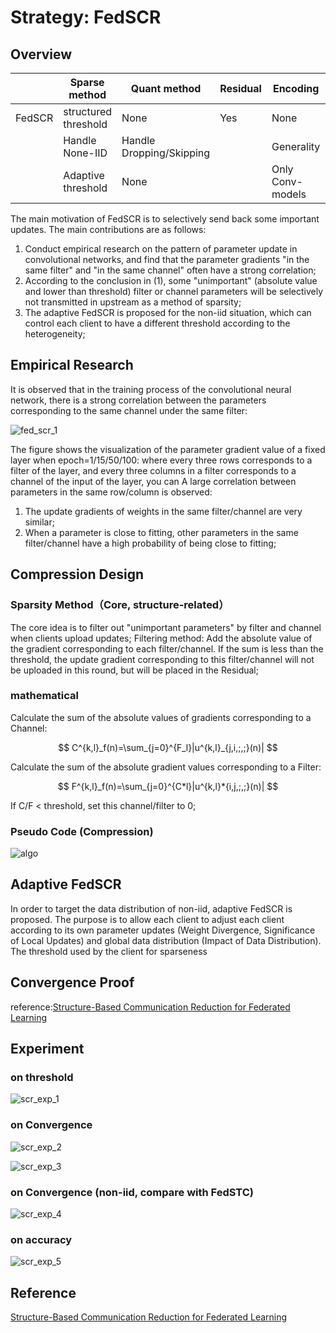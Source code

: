 # Strategy: FedSCR

## Overview

|        | Sparse method        | Quant method             | Residual | Encoding         | Upstream | Downstream |
| ------ | -------------------- | ------------------------ | -------- | ---------------- | -------- | ---------- |
| FedSCR | structured threshold | None                     | Yes      | None             | Yes      | No         |
|        | Handle None-IID      | Handle Dropping/Skipping |          | Generality       |          |            |
|        | Adaptive threshold   | None                     |          | Only Conv-models |          |            |

The main motivation of FedSCR is to selectively send back some important updates. The main contributions are as follows:

1. Conduct empirical research on the pattern of parameter update in convolutional networks, and find that the parameter gradients "in the same filter" and "in the same channel" often have a strong correlation;
2. According to the conclusion in (1), some "unimportant" (absolute value and lower than threshold) filter or channel parameters will be selectively not transmitted in upstream as a method of sparsity;
3. The adaptive FedSCR is proposed for the non-iid situation, which can control each client to have a different threshold according to the heterogeneity;

## Empirical Research

It is observed that in the training process of the convolutional neural network, there is a strong correlation between the parameters corresponding to the same channel under the same filter:

![fed_scr_1](resources/fed_scr_1.jpg)

The figure shows the visualization of the parameter gradient value of a fixed layer when epoch=1/15/50/100: where every three rows corresponds to a filter of the layer, and every three columns in a filter corresponds to a channel of the input of the layer, you can A large correlation between parameters in the same row/column is observed:

1. The update gradients of weights in the same filter/channel are very similar;
2. When a parameter is close to fitting, other parameters in the same filter/channel have a high probability of being close to fitting;

## Compression Design

### Sparsity Method（Core, structure-related）

The core idea is to filter out "unimportant parameters" by filter and channel when clients upload updates;
Filtering method: Add the absolute value of the gradient corresponding to each filter/channel. If the sum is less than the threshold, the update gradient corresponding to this filter/channel will not be uploaded in this round, but will be placed in the Residual;

### mathematical

Calculate the sum of the absolute values of gradients corresponding to a Channel:

$$
C^{k,l}_f(n)=\sum_{j=0}^{F_l}|u^{k,l}_{j,i,;,;}(n)|
$$

Calculate the sum of the absolute gradient values corresponding to a Filter:

$$
F^{k,l}_f(n)=\sum_{j=0}^{C*l}|u^{k,l}*{i,j,;,;}(n)|
$$

If C/F < threshold, set this channel/filter to 0;

### Pseudo Code (Compression)

![algo](resources/fed_scr_algo.jpg)

## Adaptive FedSCR

In order to target the data distribution of non-iid, adaptive FedSCR is proposed. The purpose is to allow each client to adjust each client according to its own parameter updates (Weight Divergence, Significance of Local Updates) and global data distribution (Impact of Data Distribution). The threshold used by the client for sparseness

## Convergence Proof

reference:[Structure-Based Communication Reduction for Federated Learning](https://ieeexplore.ieee.org/document/9303442/figures#figures)

## Experiment

### on threshold

![scr_exp_1](resources/fed_scr_exp_1.jpg)

### on Convergence

![scr_exp_2](resources/fed_scr_exp_2.jpg)

![scr_exp_3](resources/fed_scr_exp_3.jpg)

### on Convergence (non-iid, compare with FedSTC)

![scr_exp_4](resources/fed_scr_exp_4.jpg)

### on accuracy

![scr_exp_5](resources/fed_scr_exp_5.png)

## Reference

[Structure-Based Communication Reduction for Federated Learning](https://ieeexplore.ieee.org/document/9303442/)
